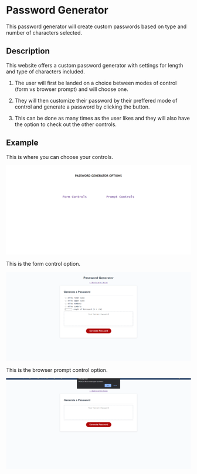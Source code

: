 # Password Generator

This password generator will create custom passwords based on type and number of characters selected.

## Description

This website offers a custom password generator with settings for length and type of characters included. 

1. The user will first be landed on a choice between modes of control (form vs browser prompt) and will choose one. 

2. They will then customize their password by their preffered mode of control and generate a password by clicking the button.

3. This can be done as many times as the user likes and they will also have the option to check out the other controls.

## Example

This is where you can choose your controls.

![Landing Page](/screenshots/landingchoices.png)

This is the form control option.

![Form Controls](/screenshots/formcontrol.png)

This is the browser prompt control option.

![Browser Prompt Controls](/screenshots/browserprompt.png)



